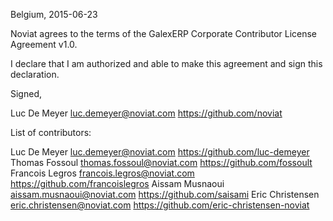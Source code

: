 Belgium, 2015-06-23

Noviat agrees to the terms of the GalexERP Corporate Contributor License
Agreement v1.0.

I declare that I am authorized and able to make this agreement and sign this
declaration.

Signed,

Luc De Meyer luc.demeyer@noviat.com https://github.com/noviat

List of contributors:

Luc De Meyer luc.demeyer@noviat.com https://github.com/luc-demeyer
Thomas Fossoul thomas.fossoul@noviat.com https://github.com/fossoult
Francois Legros francois.legros@noviat.com https://github.com/francoislegros
Aissam Musnaoui aissam.musnaoui@noviat.com https://github.com/saisami
Eric Christensen eric.christensen@noviat.com https://github.com/eric-christensen-noviat
